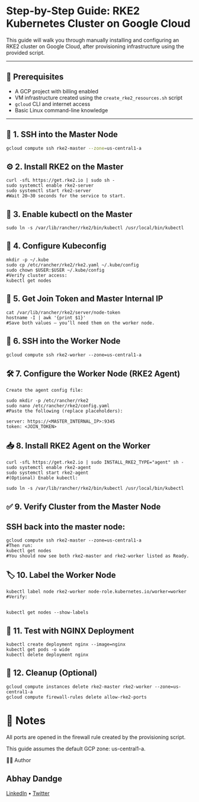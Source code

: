 # Step-by-Step Guide: RKE2 Kubernetes Cluster on Google Cloud

This guide will walk you through manually installing and configuring an RKE2 cluster on Google Cloud, after provisioning infrastructure using the provided script.

---

## 🧰 Prerequisites

- A GCP project with billing enabled
- VM infrastructure created using the `create_rke2_resources.sh` script
- `gcloud` CLI and internet access
- Basic Linux command-line knowledge

---

## 🔑 1. SSH into the Master Node

```bash
gcloud compute ssh rke2-master --zone=us-central1-a
```
## ⚙️ 2. Install RKE2 on the Master
```
curl -sfL https://get.rke2.io | sudo sh -
sudo systemctl enable rke2-server
sudo systemctl start rke2-server
#Wait 20–30 seconds for the service to start.
```
## 🔗 3. Enable kubectl on the Master
```
sudo ln -s /var/lib/rancher/rke2/bin/kubectl /usr/local/bin/kubectl
```
## 📂 4. Configure Kubeconfig
```
mkdir -p ~/.kube
sudo cp /etc/rancher/rke2/rke2.yaml ~/.kube/config
sudo chown $USER:$USER ~/.kube/config
#Verify cluster access:
kubectl get nodes

```
## 🔐 5. Get Join Token and Master Internal IP
```
cat /var/lib/rancher/rke2/server/node-token
hostname -I | awk '{print $1}'
#Save both values — you’ll need them on the worker node.
```

## 🔧 6. SSH into the Worker Node
```
gcloud compute ssh rke2-worker --zone=us-central1-a
```

## 🛠️ 7. Configure the Worker Node (RKE2 Agent)
```
Create the agent config file:

sudo mkdir -p /etc/rancher/rke2
sudo nano /etc/rancher/rke2/config.yaml
#Paste the following (replace placeholders):

server: https://<MASTER_INTERNAL_IP>:9345
token: <JOIN_TOKEN>
```
## 📥 8. Install RKE2 Agent on the Worker
```
curl -sfL https://get.rke2.io | sudo INSTALL_RKE2_TYPE="agent" sh -
sudo systemctl enable rke2-agent
sudo systemctl start rke2-agent
#(Optional) Enable kubectl:

sudo ln -s /var/lib/rancher/rke2/bin/kubectl /usr/local/bin/kubectl
```
## ✅ 9. Verify Cluster from the Master Node
## SSH back into the master node:
```
gcloud compute ssh rke2-master --zone=us-central1-a
#Then run:
kubectl get nodes
#You should now see both rke2-master and rke2-worker listed as Ready.
```

## 🏷️ 10. Label the Worker Node
```
kubectl label node rke2-worker node-role.kubernetes.io/worker=worker
#Verify:


kubectl get nodes --show-labels
```
## 🧪 11. Test with NGINX Deployment
```
kubectl create deployment nginx --image=nginx
kubectl get pods -o wide
kubectl delete deployment nginx
```
## 🧹 12. Cleanup (Optional)
```
gcloud compute instances delete rke2-master rke2-worker --zone=us-central1-a
gcloud compute firewall-rules delete allow-rke2-ports
```
# 📌 Notes
All ports are opened in the firewall rule created by the provisioning script.

This guide assumes the default GCP zone: us-central1-a.

👨‍💻 Author

## Abhay Dandge

[LinkedIn](https://www.linkedin.com/in/abhaydandge)
 • [Twitter](https://x.com/ABHAYDPATIL96)

